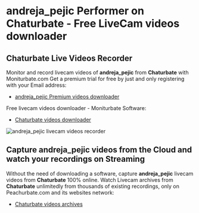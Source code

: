 # andreja_pejic Performer on Chaturbate - Free LiveCam videos downloader

## Chaturbate Live Videos Recorder

Monitor and record livecam videos of **andreja_pejic** from **Chaturbate** with Moniturbate.com
Get a premium trial for free by just and only registering with your Email address:
* [andreja_pejic Premium videos downloader](https://moniturbate.com/request-demo-licence-key.html)

Free livecam videos downloader - Moniturbate Software:
* [Chaturbate videos downloader](https://moniturbate.com/moniturbate-download-software.html)

![andreja_pejic livecam videos recorder](https://peachurnet.com/templates/moniturbate-software.png)


## Capture andreja_pejic videos from the Cloud and watch your recordings on Streaming

Without the need of downloading a software, capture **andreja_pejic** livecam videos from **Chaturbate** 100% online.
Watch Livecam archives from **Chaturbate** unlimitedly from thousands of existing recordings, only on Peachurbate.com and its websites network:
* [Chaturbate videos archives](https://peachurnet.com/)